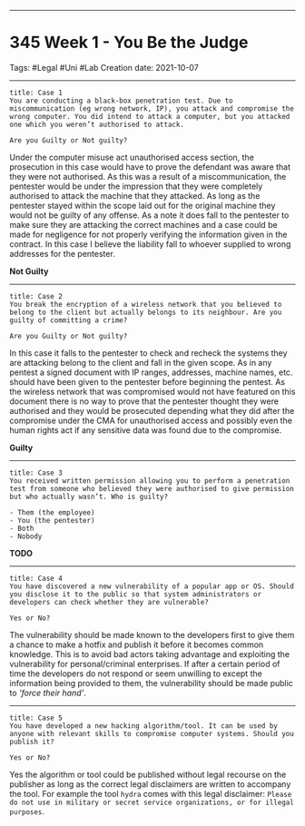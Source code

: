 -----------------------------------------------
# 345 Week 1 - You Be the Judge
Tags:  #Legal #Uni #Lab 
Creation date: 2021-10-07

-----------------------------------------------

```ad-question
title: Case 1
You are conducting a black-box penetration test. Due to miscommunication (eg wrong network, IP), you attack and compromise the wrong computer. You did intend to attack a computer, but you attacked one which you weren’t authorised to attack.

Are you Guilty or Not guilty?
```

Under the computer misuse act unauthorised access section, the prosecution in this case would have to prove the defendant was aware that they were not authorised. As this was a result of a miscommunication, the pentester would be under the impression that they were completely authorised to attack the machine that they attacked. As long as the pentester stayed within the scope laid out for the original machine they would not be guilty of any offense. As a note it does fall to the pentester to make sure they are attacking the correct machines and a case could be made for negligence for not properly verifying the information given in the contract. In this case I believe the liability fall to whoever supplied to wrong addresses for the pentester.

**Not Guilty**

---

```ad-question
title: Case 2
You break the encryption of a wireless network that you believed to belong to the client but actually belongs to its neighbour. Are you guilty of committing a crime?

Are you Guilty or Not guilty?
```

In this case it falls to the pentester to check and recheck the systems they are attacking belong to the client and fall in the given scope. As in any pentest a signed document with IP ranges, addresses, machine names, etc. should have been given to the pentester before beginning the pentest. As the wireless network that was compromised would not have featured on this document there is no way to prove that the pentester thought they were authorised and they would be prosecuted depending what they did after the compromise under the CMA for unauthorised access and possibly even the human rights act if any sensitive data was found due to the compromise.

**Guilty**

---

```ad-question
title: Case 3
You received written permission allowing you to perform a penetration test from someone who believed they were authorised to give permission but who actually wasn’t. Who is guilty?

- Them (the employee)
- You (the pentester)
- Both
- Nobody

```

**TODO**

---

```ad-question
title: Case 4
You have discovered a new vulnerability of a popular app or OS. Should you disclose it to the public so that system administrators or developers can check whether they are vulnerable?

Yes or No?

```

The vulnerability should be made known to the developers first to give them a chance to make a hotfix and publish it before it becomes common knowledge. This is to avoid bad actors taking advantage and exploiting the vulnerability for personal/criminal enterprises. If after a certain period of time the developers do not respond or seem unwilling to except the information being provided to them, the vulnerability should be made public to *'force their hand'*.

---

```ad-question
title: Case 5
You have developed a new hacking algorithm/tool. It can be used by anyone with relevant skills to compromise computer systems. Should you publish it?

Yes or No?
```

Yes the algorithm or tool could be published without legal recourse on the publisher as long as the correct legal disclaimers are written to accompany the tool. For example the tool `hydra` comes with this legal disclaimer: `Please do not use in military or secret service organizations, or for illegal purposes`.